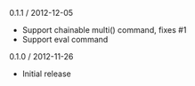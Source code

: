0.1.1 / 2012-12-05

- Support chainable multi() command, fixes #1
- Support eval command

0.1.0 / 2012-11-26

- Initial release
